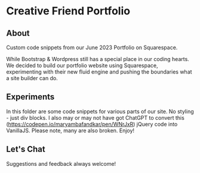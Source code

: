 # Creative Friend Portfolio

## About

Custom code snippets from our June 2023 Portfolio on Squarespace.

While Bootstrap & Wordpress still has a special place in our coding hearts. We decided to build our portfolio website using Squarespace, experimenting with their new fluid engine and pushing the boundaries what a site builder can do.

## Experiments

In this folder are some code snippets for various parts of our site. No styling - just div blocks. I also may or may not have got ChatGPT to convert this (https://codepen.io/maryambafandkar/pen/WNrJxR) jQuery code into VanillaJS. Please note, many are also broken. Enjoy!

## Let's Chat

Suggestions and feedback always welcome!
